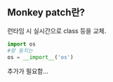 ## Monkey patch란?

런타임 시 실시간으로 class 등을 교체.

```python
import os
#랑 동치는
os = __import__('os')
```

추가가 필요함...